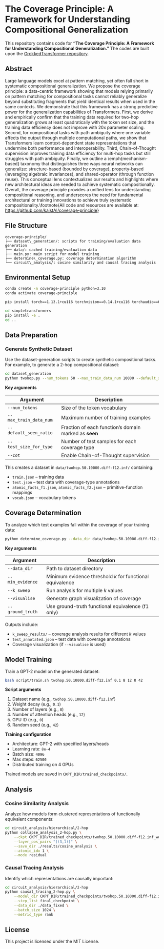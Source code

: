 # The Coverage Principle: A Framework for Understanding Compositional Generalization

This repository contains code for **“The Coverage Principle: A Framework for Understanding Compositional Generalization.”** The codes are built upon the [GrokkedTransformer repository](https://github.com/OSU-NLP-Group/GrokkedTransformer).

## Abstract

Large language models excel at pattern matching, yet often fall short in systematic compositional generalization. We propose the coverage principle: a data-centric framework showing that models relying primarily on pattern matching for compositional tasks cannot reliably generalize beyond substituting fragments that yield identical results when used in the same contexts. We demonstrate that this framework has a strong predictive power for the generalization capabilities of Transformers. First, we derive and empirically confirm that the training data required for two-hop generalization grows at least quadratically with the token set size, and the training data efficiency does not improve with 20x parameter scaling. Second, for compositional tasks with path ambiguity where one variable affects the output through multiple computational paths, we show that Transformers learn context-dependent state representations that undermine both performance and interoperability. Third, Chain-of-Thought supervision improves training data efficiency for multi-hop tasks but still struggles with path ambiguity. Finally, we outline a \emph{mechanism-based} taxonomy that distinguishes three ways neural networks can generalize: structure-based (bounded by coverage), property-based (leveraging algebraic invariances), and shared-operator (through function reuse). This conceptual lens contextualizes our results and highlights where new architectural ideas are needed to achieve systematic compositionally. Overall, the coverage principle provides a unified lens for understanding compositional reasoning, and underscores the need for fundamental architectural or training innovations to achieve truly systematic compositionality.\footnote{All code and resources are available at: https://github.com/kaistAI/coverage-principle}

## File Structure
```
coverage-principle/
├── dataset\_generation/: scripts for training/evaluation data generation
├── data/: cached training/evaluation data
├── main.py: main script for model training
├── determine\_coverage.py: coverage determination algorithm
└── circuit\_analysis/: cosine similarity and causal tracing analysis

````

## Environmental Setup
```bash
conda create -n coverage-principle python=3.10
conda activate coverage-principle

pip install torch==1.13.1+cu116 torchvision==0.14.1+cu116 torchaudio==0.13.1 transformers==4.37.2 --extra-index-url https://download.pytorch.org/whl/cu116

cd simpletransformers
pip install -e .
cd ..
````

## Data Preparation

### Generate Synthetic Dataset

Use the dataset-generation scripts to create synthetic compositional tasks. For example, to generate a 2-hop compositional dataset:

```bash
cd dataset_generation
python twohop.py --num_tokens 50 --max_train_data_num 10000 --default_seen_ratio 0.7 --test_size_for_type 2000 --seed 42
```

**Key arguments**

| Argument               | Description                                           |
| ---------------------- | ----------------------------------------------------- |
| `--num_tokens`         | Size of the token vocabulary                          |
| `--max_train_data_num` | Maximum number of training examples                   |
| `--default_seen_ratio` | Fraction of each function’s domain marked as **seen** |
| `--test_size_for_type` | Number of test samples for each coverage type         |
| `--cot`                | Enable Chain-of-Thought supervision                   |

This creates a dataset in `data/twohop.50.10000.diff-f12.inf/` containing:

* `train.json` – training data
* `test.json` – test data with coverage-type annotations
* `atomic_facts_f1.json`, `atomic_facts_f2.json` – primitive-function mappings
* `vocab.json` – vocabulary tokens

## Coverage Determination

To analyze which test examples fall within the coverage of your training data:

```bash
python determine_coverage.py --data_dir data/twohop.50.10000.diff-f12.inf/ --min_evidence 1 --k_sweep
```

**Key arguments**

| Argument         | Description                                               |
| ---------------- | --------------------------------------------------------- |
| `--data_dir`     | Path to dataset directory                                 |
| `--min_evidence` | Minimum evidence threshold *k* for functional equivalence |
| `--k_sweep`      | Run analysis for multiple *k* values                      |
| `--visualise`    | Generate graph visualization of coverage                  |
| `--ground_truth` | Use ground-truth functional equivalence (f1 only)         |

Outputs include:

* `k_sweep_results/` – coverage analysis results for different *k* values
* `test_annotated.json` – test data with coverage annotations
* Coverage visualization (if `--visualise` is used)

## Model Training

Train a GPT-2 model on the generated dataset:

```bash
bash script/train.sh twohop.50.10000.diff-f12.inf 0.1 8 12 0 42
```

**Script arguments**

1. Dataset name (e.g., `twohop.50.10000.diff-f12.inf`)
2. Weight decay (e.g., `0.1`)
3. Number of layers (e.g., `8`)
4. Number of attention heads (e.g., `12`)
5. GPU ID (e.g., `0`)
6. Random seed (e.g., `42`)

**Training configuration**

* Architecture: GPT-2 with specified layers/heads
* Learning rate: `8e-4`
* Batch size: `4096`
* Max steps: `62500`
* Distributed training on 4 GPUs

Trained models are saved in `CKPT_DIR/trained_checkpoints/`.

## Analysis

### Cosine Similarity Analysis

Analyze how models form clustered representations of functionally equivalent components:

```bash
cd circuit_analysis/hierarchical/2-hop
python collapse_analysis_2-hop.py \
    --ckpt CKPT_DIR/trained_checkpoints/twohop.50.10000.diff-f12.inf_wd-0.1_layer-8_head-12_seed-42/final_checkpoint \
    --layer_pos_pairs "[(3,1)]" \
    --save_dir ./results/cosine_analysis \
    --atomic_idx 1 \
    --mode residual
```

### Causal Tracing Analysis

Identify which representations are causally important:

```bash
cd circuit_analysis/hierarchical/2-hop
python causal_tracing_2-hop.py \
    --model_dir CKPT_DIR/trained_checkpoints/twohop.50.10000.diff-f12.inf_wd-0.1_layer-8_head-12_seed-42 \
    --step_list final_checkpoint \
    --data_dir ./data_fixed \
    --batch_size 1024 \
    --metric_type rank
```

## License

This project is licensed under the MIT License.
